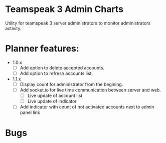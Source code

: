 # Teamspeak 3 Admin Charts
Utility for teamspeak 3 server administrators to monitor administrators activity.

# Planner features:
- 1.0.x
  - [ ] Add option to delete accepted accounts.
  - [ ] Add option to refresh accounts list.

- 1.1.x
  - [ ] Display count for administrator from the begining.
  - [ ] Add socket.io for live time communication between server and web.
    - [ ] Live update of account list
    - [ ] Live update of indicator
  - [ ] Add indicator with count of not activated accounts next to admin panel link

# Bugs


